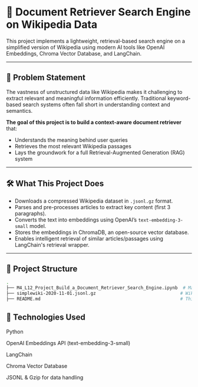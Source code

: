 # 🧠 Document Retriever Search Engine on Wikipedia Data

This project implements a lightweight, retrieval-based search engine on a simplified version of Wikipedia using modern AI tools like OpenAI Embeddings, Chroma Vector Database, and LangChain.

---

## 🚩 Problem Statement

The vastness of unstructured data like Wikipedia makes it challenging to extract relevant and meaningful information efficiently. Traditional keyword-based search systems often fall short in understanding context and semantics. 

**The goal of this project is to build a context-aware document retriever** that:
- Understands the meaning behind user queries
- Retrieves the most relevant Wikipedia passages
- Lays the groundwork for a full Retrieval-Augmented Generation (RAG) system

---

## 🛠️ What This Project Does

- Downloads a compressed Wikipedia dataset in `.jsonl.gz` format.
- Parses and pre-processes articles to extract key content (first 3 paragraphs).
- Converts the text into embeddings using OpenAI’s `text-embedding-3-small` model.
- Stores the embeddings in ChromaDB, an open-source vector database.
- Enables intelligent retrieval of similar articles/passages using LangChain's retrieval wrapper.

---

## 📂 Project Structure

```bash
.
├── M4_L12_Project_Build_a_Document_Retriever_Search_Engine.ipynb  # Main Notebook
├── simplewiki-2020-11-01.jsonl.gz                                # Wikipedia data (JSONL, compressed)
├── README.md                                                     # This file

```

## 🧪 Technologies Used
Python

OpenAI Embeddings API (text-embedding-3-small)

LangChain

Chroma Vector Database

JSONL & Gzip for data handling
